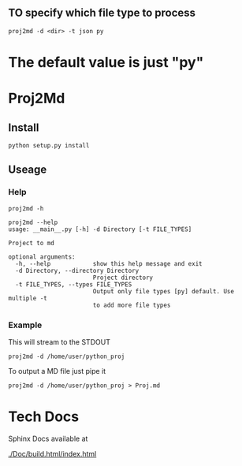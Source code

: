 
## TO specify which file type to process

    proj2md -d <dir> -t json py
    
The default value is just "py"
=======
# Proj2Md 

## Install

    python setup.py install 

## Useage


### Help 

    proj2md -h 

```text
proj2md --help
usage: __main__.py [-h] -d Directory [-t FILE_TYPES]

Project to md

optional arguments:
  -h, --help            show this help message and exit
  -d Directory, --directory Directory
                        Project directory
  -t FILE_TYPES, --types FILE_TYPES
                        Output only file types [py] default. Use multiple -t
                        to add more file types
```

### Example

This will stream to the STDOUT


    proj2md -d /home/user/python_proj 

To output a MD file just pipe it


    proj2md -d /home/user/python_proj > Proj.md

# Tech Docs

Sphinx Docs available at 

[./Doc/build.html/index.html](./Doc/build.html/index.html)


